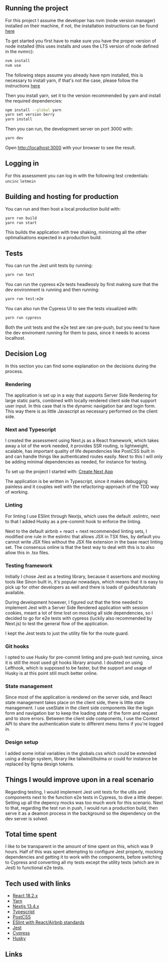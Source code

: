 ## Running the project

For this project I assume the developer has nvm (node version manager) installed on their machine, if not, the installation instructions can be found [here](https://github.com/nvm-sh/nvm#installing-and-updating)

To get started you first have to make sure you have the proper version of node installed (this uses installs and uses the LTS version of node defined in the nvmrc):

```bash
nvm install
nvm use
```

The following steps assume you already have npm installed, this is necessary to install yarn, if that's not the case, please follow the instructions [here](https://docs.npmjs.com/downloading-and-installing-node-js-and-npm)

Then you install yarn, set it to the version recommended by yarn and install the required dependencies:

```bash
npm install --global yarn
yarn set version berry
yarn install
```

Then you can run, the development server on port 3000 with:

```bash
yarn dev
```

Open [http://localhost:3000](http://localhost:3000) with your browser to see the result.

## Logging in

For this assessment you can log in with the following test credentials: `uncinc` `letmein` 

## Building and hosting for production

You can run and then host a local production build with:

```bash
yarn run build
yarn run start
```

This builds the application with tree shaking, minimizing all the other optimalisations expected in a production build.

## Tests

You can run the Jest unit tests by running:

```bash
yarn run test
```

You can run the cypress e2e tests headlessly by first making sure that the dev environment is running and then running:

```bash
yarn run test:e2e
```

You can also run the Cypress UI to see the tests visualized with:

```bash
yarn run cypress
```

Both the unit tests and the e2e test are ran pre-push, but you need to have the dev enviroment running for them to pass, since it needs to access localhost.

## Decision Log

In this section you can find some explanation on the decisions during the process.

### Rendering

The application is set up in a way that supports Server Side Rendering for large static parts, combined with locally rendered client side that support user input. In this case that is the dynamic navigation bar and login form. This way there is as little Javascript as necessary performed on the client side.

### Next and Typescript

I created the assessment using Next.js as a React framework, which takes away a lot of the work needed, it provides SSR routing, is lightweight, scalable, has important quality of life dependencies like PostCSS built in and can handle things like authenticated routes easily. Next to this I will only be adding minimal dependencies as needed, for instance for testing.

To set up the project I started with: [Create Next App](https://nextjs.org/docs/pages/api-reference/create-next-app)

The application is be written in Typescript, since it makes debugging painless and it couples well with the refactoring-approach of the TDD way of working. 

### Linting

For linting I use ESlint through Nextjs, which uses the default .eslintrc, next to that I added Husky as a pre-commit hook to enforce the linting.

Next to the default airbnb + react + next recommended linting sets, I modified one rule in the eslintrc that allows JSX in TSX files, by default you cannot write JSX files without the JSX file extension in the base react linting set. The consensus online is that the best way to deal with this is to also allow this in .tsx files.

### Testing framework

Initially I chose Jest as a testing library, because it assertions and mocking tools like Sinon built in, it's popular nowadays, which means that it is easy to pick up for other developers as well and there is loads of guides/tutorials available.

During development however, I figured out that the time needed to implement Jest with a Server Side Rendered application with session cookies, meant a lot of time lost on mocking all side dependencies, so I decided to go for e2e tests with cypress (luckily also recommended by Next.js) to test the general flow of the application.

I kept the Jest tests to just the utility file for the route guard.

### Git hooks

I opted to use Husky for pre-commit linting and pre-push test running, since it is still the most used git hooks library around. I doubted on using Lefthook, which is supposed to be faster, but the support and usage of Husky is at this point still much better online.

### State management

Since most of the application is rendered on the server side, and React state management takes place on the client side, there is little state management. I use useState in the client side components like the login form and navigation bar to keep the loading state of the form and request and to store errors. Between the client side components, I use the Context API to share the authentication state to different menu items if you're logged in.

### Design setup

I added some initial variables in the globals.css which could be extended using a design system, library like tailwind/bulma or could for instance be replaced by figma design tokens.

## Things I would improve upon in a real scenario

Regarding testing, I would implement Jest unit tests for the utils and components next to the function e2e tests in Cypress, to dive a little deeper. Setting up all the depency mocks was too much work for this scenario. Next to that, regarding the test run in push, I would run a production build, then serve it as a deamon process in the background so the dependency on the dev server is solved.

## Total time spent

I like to be transparent in the amount of time spent on this, which was 9 hours. Half of this was spent attempting to configure Jest properly, mocking dependencies and getting it to work with the components, before switching to Cypress and converting all my tests except the utility tests (which are in Jest) to functional e2e tests.

## Tech used with links

- [React 18.2.x](https://react.dev/)
- [Yarn](https://yarnpkg.com/)
- [Nextjs 13.4.x](https://nextjs.org/)
- [Typescript](https://www.typescriptlang.org/)
- [PostCSS](https://postcss.org/)
- [ESlint with React/Airbnb standards](https://eslint.org/)
- [Jest](https://jestjs.io/)
- [Cypress](https://www.cypress.io/)
- [Husky](https://typicode.github.io/husky)

## Links


